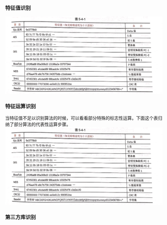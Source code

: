 ### 特征值识别

![BgZerq1FUSLtv2K](./../pictures/BgZerq1FUSLtv2K.jpg)

### 特征运算识别

当特征值不足以识别算法的时候，可以看看部分特殊的标志性运算。下面这个表归纳了部分算法的代表性运算步骤。![BgZerq1FUSLtv2K](./../pictures/BgZerq1FUSLtv2K-1727175350932-3.jpg)

### 第三方库识别

